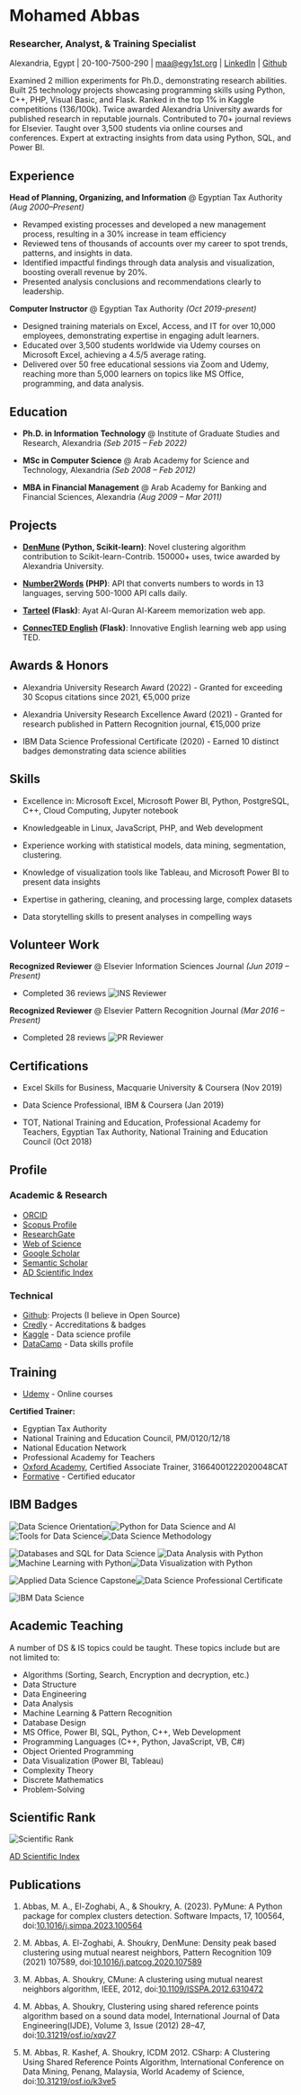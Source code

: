 # Mohamed Abbas

### Researcher, Analyst, & Training Specialist

Alexandria, Egypt | 20-100-7500-290 | maa@egy1st.org | [LinkedIn](https://www.linkedin.com/in/mohabbas) |  [Github](https://github.com/egy1st)

Examined 2 million experiments for Ph.D., demonstrating research abilities. Built 25 technology projects showcasing programming skills using Python, C++, PHP, Visual Basic, and Flask. Ranked in the top 1% in Kaggle competitions (136/100k). Twice awarded Alexandria University awards for published research in reputable journals. Contributed to 70+ journal reviews for Elsevier. Taught over 3,500 students via online courses and conferences. Expert at extracting insights from data using Python, SQL, and Power BI.

## Experience

**Head of Planning, Organizing, and Information** @ Egyptian Tax Authority _(Aug 2000–Present)_

- Revamped existing processes and developed a new management process, resulting in a 30% increase in team efficiency
- Reviewed tens of thousands of accounts over my career to spot trends, patterns, and insights in data. 
- Identified impactful findings through data analysis and visualization, boosting overall revenue by 20%.
- Presented analysis conclusions and recommendations clearly to leadership.

**Computer Instructor** @ Egyptian Tax Authority _(Oct 2019-present)_

- Designed training materials on Excel, Access, and IT for over 10,000 employees, demonstrating expertise in engaging adult learners.
- Educated over 3,500 students worldwide via Udemy courses on Microsoft Excel, achieving a 4.5/5 average rating.
- Delivered over 50 free educational sessions via Zoom and Udemy, reaching more than 5,000 learners on topics like MS Office, programming, and data analysis.

## Education

- **Ph.D. in Information Technology** @ Institute of Graduate Studies and Research, Alexandria
   _(Seb 2015 – Feb 2022)_

- **MSc in Computer Science** @ Arab Academy for Science and Technology, Alexandria 
  _(Seb 2008 – Feb 2012)_ 

- **MBA in Financial Management** @ Arab Academy for Banking and Financial Sciences, Alexandria
   _(Aug 2009 – Mar 2011)_

## Projects

- **[DenMune](https://github.com/scikit-learn-contrib/denmune-clustering-algorithm) (Python, Scikit-learn)**: Novel clustering algorithm contribution to Scikit-learn-Contrib. 150000+ uses, twice awarded by Alexandria University.

- **[Number2Words](https://rapidapi.com/egy1st/api/number2words4) (PHP)**: API that converts numbers to words in 13 languages, serving 500-1000 API calls daily.

- **[Tarteel](http://tarteel.net) (Flask)**: Ayat Al-Quran Al-Kareem memorization web app.

- **[ConnecTED English](https://github.com/egy1st/connected-english) (Flask)**: Innovative English learning web app using TED.

## Awards & Honors

- Alexandria University Research Award (2022) - Granted for exceeding 30 Scopus citations since 2021, €5,000 prize

- Alexandria University Research Excellence Award (2021) - Granted for research published in Pattern Recognition journal, €15,000 prize 

- IBM Data Science Professional Certificate (2020) - Earned 10 distinct badges demonstrating data science abilities

## Skills

- Excellence in: Microsoft Excel, Microsoft Power BI, Python, PostgreSQL, C++, Cloud Computing, Jupyter notebook

- Knowledgeable in Linux, JavaScript, PHP, and Web development

- Experience working with statistical models, data mining, segmentation, clustering.

- Knowledge of visualization tools like Tableau, and Microsoft Power BI to present data insights

- Expertise in gathering, cleaning, and processing large, complex datasets

- Data storytelling skills to present analyses in compelling ways

## Volunteer Work

**Recognized Reviewer** @ Elsevier Information Sciences Journal _(Jun 2019 – Present)_ 

- Completed 36 reviews
![INS Reviewer](https://raw.githubusercontent.com/egy1st/images/02d536bdd1c176cb49e1a7e1dad3c8025ef42315/certificates/Certificate_INS.jpg)

**Recognized Reviewer** @ Elsevier Pattern Recognition Journal _(Mar 2016 – Present)_

- Completed 28 reviews
![PR Reviewer](https://raw.githubusercontent.com/egy1st/images/02d536bdd1c176cb49e1a7e1dad3c8025ef42315/certificates/Certificate_PR.jpg)

## Certifications

- Excel Skills for Business, Macquarie University & Coursera (Nov 2019) 

- Data Science Professional, IBM & Coursera (Jan 2019)

- TOT, National Training and Education, Professional Academy for Teachers, Egyptian Tax Authority, National Training and Education Council (Oct 2018)



## Profile

### Academic & Research

- [ORCID](https://orcid.org/0000-0003-0197-4299)
- [Scopus Profile](https://www.scopus.com/authid/detail.uri?authorId=36871691600)
- [ResearchGate](https://www.researchgate.net/profile/Mohamed-Abbas-20) 
- [Web of Science](https://www.webofscience.com/wos/author/record/2054400) 
- [Google Scholar](https://scholar.google.com/citations?user=b0ld6nwAAAAJ)
- [Semantic Scholar](https://www.semanticscholar.org/author/Mohamed-Ali-Abbas/2057813530)
- [AD Scientific Index](https://www.adscientificindex.com/scientist/mohamed-abbas/5011761)

### Technical

- [Github]( https://github.com/egy1st): Projects (I believe in Open Source)
- [Credly](https://www.credly.com/users/mohamed-abbas.1f43f901/badges) - Accreditations & badges 
- [Kaggle](https://www.kaggle.com/egyfirst) - Data science profile
- [DataCamp](https://www.datacamp.com/profile/egy1st) - Data skills profile

  
## Training 

- [Udemy](https://www.udemy.com/user/mohammad-ali-abbas/) - Online courses

**Certified Trainer:**

- Egyptian Tax Authority
- National Training and Education Council, PM/0120/12/18
- National Education Network
- Professional Academy for Teachers
- [Oxford Academy](https://oxfordjo.com/members/egy1st/accreditation), Certified Associate Trainer, 31664001222020048CAT
- [Formative](https://www.credential.net/faa22891-ae26-4111-ada4-72873d8ad4c4) - Certified educator 

  

## IBM Badges

![Data Science Orientation](https://images.credly.com/size/110x110/images/5fc2d535-e716-46c4-881a-f4822b8da0e5/Cognitive_Class_-_What_is_Data_Science.png)![Python for Data Science and AI](https://images.credly.com/size/110x110/images/0571ab1d-f43b-43d9-9c68-8ebd0ebd61b7/Python_for_Data_Sci_and_AI_Foundational.png)![Tools for Data Science](https://images.credly.com/size/110x110/images/60cf69ce-6129-425d-9a42-7732fa07da1e/Tools_for_Data_Science_Foundational.png)![Data Science Methodology](https://images.credly.com/size/110x110/images/46defa53-a922-47bd-94ea-b43488f5cd8a/Data_Science_Methodology_Foundational.png)

![Databases and SQL for Data Science](https://images.credly.com/size/110x110/images/594e0ab7-c864-4d9a-9987-3a903ec3f06a/Cognitive_Class_-_DB_and_SQL_for_Data_Sci.png) ![Data Analysis with Python](https://images.credly.com/size/110x110/images/fa39f4f0-174a-4886-b821-6a37d42b8b3a/Cognitive_Class_-_Data_Analysis_w_Python.png)![Machine Learning with Python](https://images.credly.com/size/110x110/images/5ae9bf9e-da6e-4cec-82eb-d2b4cfea9751/Machine_Learning_with_Python.png)![Data Visualization with Python](https://images.credly.com/size/110x110/images/76326afb-199d-4250-a74f-01bc86dda118/Cognitive_Class_-_Data_Visual_w_Python.png)

![Applied Data Science Capstone](https://images.credly.com/size/110x110/images/60f2e1e1-1b74-4dc0-a24b-cd08b460c12d/Applied_Data_Science_Capstone.png)![Data Science Professional Certificate](https://images.credly.com/size/110x110/images/28944969-813a-43b9-944f-7910111ce764/Professional_Certificate_-_Data_Science.png) 

![IBM Data Science](https://github.com/egy1st/images/blob/main/certificates/ibm_certificate_coursera.jpg?raw=true)

## Academic Teaching
A number of DS & IS topics could be taught. These topics include but are not
limited to:

- Algorithms (Sorting, Search, Encryption and decryption, etc.)
- Data Structure
- Data Engineering
- Data Analysis
- Machine Learning & Pattern Recognition
- Database Design
- MS Office, Power BI, SQL, Python, C++, Web Development
- Programming Languages (C++, Python, JavaScript, VB, C#)
- Object Oriented Programming
- Data Visualization (Power BI, Tableau)
- Complexity Theory
- Discrete Mathematics
- Problem-Solving



## Scientific Rank

![Scientific Rank](https://github.com/egy1st/images/blob/main/certificates/scientific_rank.png?raw=true)

[AD Scientific Index](https://www.adscientificindex.com/scientist/mohamed-abbas/5011761)



##  Publications

1. Abbas, M. A., El-Zoghabi, A., & Shoukry, A. (2023). PyMune: A Python package for complex clusters detection. Software Impacts, 17, 100564, doi:[10.1016/j.simpa.2023.100564](https://doi.org/10.1016/j.simpa.2023.100564)

1. M. Abbas, A. El-Zoghabi, A. Shoukry, DenMune: Density peak based clustering using mutual nearest neighbors, Pattern Recognition 109 (2021) 107589, doi:[10.1016/j.patcog.2020.107589](https://doi.org/10.1016/j.patcog.2020.107589)

1. M. Abbas, A. Shoukry, CMune: A clustering using mutual nearest neighbors algorithm, IEEE, 2012, doi:[10.1109/ISSPA.2012.6310472](https://doi.org/10.1109/ISSPA.2012.6310472)

1. M. Abbas, A. Shoukry, Clustering using shared reference points algorithm based on a sound data model, International Journal of Data Engineering(IJDE), Volume 3, Issue (2012) 28–47, doi:[10.31219/osf.io/xqv27]( https://doi.org/10.31219/osf.io/xqv27)

1. M. Abbas, R. Kashef,  A. Shoukry,  ICDM 2012. CSharp: A Clustering Using Shared Reference Points Algorithm, International Conference on Data Mining, Penang, Malaysia, World Academy of Science, doi:[10.31219/osf.io/k3ve5](https://doi.org/10.31219/osf.io/k3ve5)
